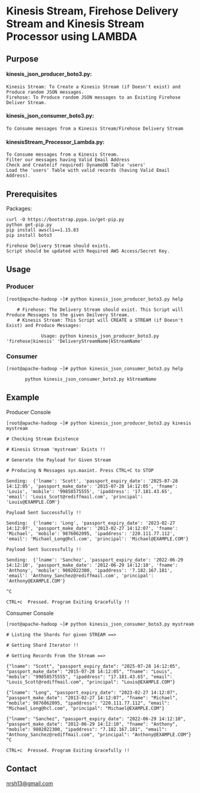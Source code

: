 # Kinesis Stream, Firehose Delivery Stream and Kinesis Stream Processor using LAMBDA

## Purpose
#### kinesis_json_producer_boto3.py:
    Kinesis Stream: To Create a Kinesis Stream (if Doesn't exist) and Produce random JSON messages.
    Firehose: To Produce random JSON messages to an Existing Firehose Deliver Stream.
#### kinesis_json_consumer_boto3.py:
    To Consume messages from a Kinesis Stream/Firehose Delivery Stream
#### kinesisStream_Processor_Lambda.py:
    To Consume messages from a Kinesis Stream.
    Filter our messages having Valid Email Address
    Check and Create(if required) DynamoDB Table 'users'
    Load the 'users' Table with valid records (having Valid Email Address).

## Prerequisites
Packages: 
```
curl -O https://bootstrap.pypa.io/get-pip.py
python get-pip.py
pip install awscli==1.15.83
pip install boto3

Firehose Delivery Stream should exists.
Script should be updated with Required AWS Access/Secret Key.
```

## Usage
### Producer
```
[root@apache-hadoop ~]# python kinesis_json_producer_boto3.py help

    # Firehose: The Delivery Stream should exist. This Script will Produce Messages to the given Deilvery Stream.
    # Kinesis Stream: This Script will CREATE a STREAM (if Doesn't Exist) and Produce Messages:

             Usage: python kinesis_json_producer_boto3.py 'firehose|kinesis' 'DeliveryStreamName|kStreamName'
```
### Consumer
```
[root@apache-hadoop ~]# python kinesis_json_consumer_boto3.py help

       python kinesis_json_consumer_boto3.py kStreamName

```

## Example
Producer Console
```
[root@apache-hadoop ~]# python kinesis_json_producer_boto3.py kinesis mystream

# Checking Stream Existence

# Kinesis Stream 'mystream' Exists !!

# Generate the Payload for Given Stream

# Producing N Messages sys.maxint. Press CTRL+C to STOP

Sending:  {'lname': 'Scott', 'passport_expiry_date': '2025-07-28 14:12:05', 'passport_make_date': '2015-07-28 14:12:05', 'fname': 'Louis', 'mobile': '99858575555', 'ipaddress': '17.181.43.65', 'email': 'Louis_Scott@rediffmail.com', 'principal': 'Louis@EXAMPLE.COM'}

Payload Sent Successfully !!

Sending:  {'lname': 'Long', 'passport_expiry_date': '2023-02-27 14:12:07', 'passport_make_date': '2013-02-27 14:12:07', 'fname': 'Michael', 'mobile': 9876062095, 'ipaddress': '220.111.77.112', 'email': 'Michael_Long@hcl.com', 'principal': 'Michael@EXAMPLE.COM'}

Payload Sent Successfully !!

Sending:  {'lname': 'Sanchez', 'passport_expiry_date': '2022-06-29 14:12:10', 'passport_make_date': '2012-06-29 14:12:10', 'fname': 'Anthony', 'mobile': 9802022300, 'ipaddress': '7.182.167.181', 'email': 'Anthony_Sanchez@rediffmail.com', 'principal': 'Anthony@EXAMPLE.COM'}

^C

CTRL+c  Pressed. Program Exiting Gracefully !!
```

Consumer Console
```
[root@apache-hadoop ~]# python kinesis_json_consumer_boto3.py mystream

# Listing the Shards for given STREAM ==>

# Getting Shard Iterator !!

# Getting Records From the Stream ==>

{"lname": "Scott", "passport_expiry_date": "2025-07-28 14:12:05", "passport_make_date": "2015-07-28 14:12:05", "fname": "Louis", "mobile": "99858575555", "ipaddress": "17.181.43.65", "email": "Louis_Scott@rediffmail.com", "principal": "Louis@EXAMPLE.COM"}

{"lname": "Long", "passport_expiry_date": "2023-02-27 14:12:07", "passport_make_date": "2013-02-27 14:12:07", "fname": "Michael", "mobile": 9876062095, "ipaddress": "220.111.77.112", "email": "Michael_Long@hcl.com", "principal": "Michael@EXAMPLE.COM"}

{"lname": "Sanchez", "passport_expiry_date": "2022-06-29 14:12:10", "passport_make_date": "2012-06-29 14:12:10", "fname": "Anthony", "mobile": 9802022300, "ipaddress": "7.182.167.181", "email": "Anthony_Sanchez@rediffmail.com", "principal": "Anthony@EXAMPLE.COM"}
^C

CTRL+c  Pressed. Program Exiting Gracefully !!
```
## Contact
nrsh13@gmail.com
